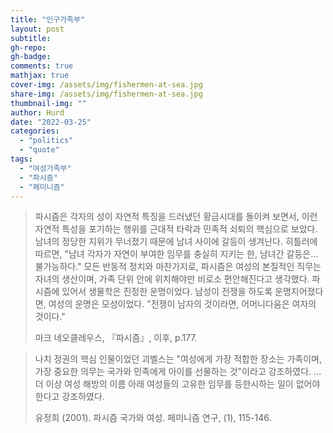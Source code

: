 ```yaml
---
title: "인구가족부"
layout: post
subtitle: 
gh-repo:
gh-badge:
comments: true
mathjax: true
cover-img: /assets/img/fishermen-at-sea.jpg
share-img: /assets/img/fishermen-at-sea.jpg
thumbnail-img: ""
author: Hurd
date: "2022-03-25"
categories: 
  - "politics"
  - "quote"
tags: 
  - "여성가족부"
  - "파시즘"
  - "페미니즘"
---
```


> 파시즘은 각자의 성이 자연적 특징을 드러냈던 황금시대를 돌이켜 보면서, 이런 자연적 특성을 포기하는 행위를 근대적 타락과 민족적 쇠퇴의 핵심으로 보았다. 남녀의 정당한 지위가 무너졌기 때문에 남녀 사이에 갈등이 생겨난다. 히틀러에 따르면, "남녀 각자가 자연이 부여한 임무를 충실히 지키는 한, 남녀간 갈등은... 불가능하다." 모든 반동적 정치와 마찬가지로, 파시즘은 여성의 본질적인 직무는 자녀의 생산이며, 가족 단위 안에 위치해야만 비로소 편안해진다고 생각했다. 파시즘에 있어서 생물학은 진정한 운명이었다. 남성이 전쟁을 하도록 운명지어졌다면, 여성의 운명은 모성이었다. "전쟁이 남자의 것이라면, 어머니다움은 여자의 것이다."
> 
> 마크 네오클레우스, 『파시즘』, 이후, p.177.

> 나치 정권의 핵심 인물이었던 괴벨스는 "여성에게 가장 적합한 장소는 가족이며, 가장 중요한 의무는 국가와 민족에게 아이를 선물하는 것"이라고 강조하였다. ... 더 이상 여성 해방의 이름 아래 여성들의 고유한 임무를 등한시하는 일이 없어야 한다고 강조하였다.
> 
> 유정희 (2001). 파시즘 국가와 여성. 페미니즘 연구, (1), 115-146.
